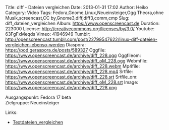 Title: diff - Dateien vergleichen
Date: 2013-01-31 17:02
Author: Heiko
Category: Video
Tags: Fedora,Gnome,Linux,Neueinsteiger,Ogg Theora,ohne Musik,screencast,CC by,Gnome3,diff,diff3,comm,cmp
Slug: diff_dateien_vergleichen
Album: https://www.openscreencast.de
Duration: 223000
License: http://creativecommons.org/licenses/by/3.0/
Youtube: 63FgFxMeqds
Vimeo: 41946949
Tumblr: http://openscreencast.tumblr.com/post/22799547622/linux-diff-dateien-vergleichen-ebenso-werden
Diaspora: https://pod.geraspora.de/posts/589327
Oggfile: https://www.openscreencast.de/archive/diff_228.ogg
Oggfileom: https://www.openscreencast.de/archive/diff_oM_228.ogg
Webmfile: https://www.openscreencast.de/archive/diff_228.webm
Mp4file: https://www.openscreencast.de/archive/diff_228.mp4
Srtfile: https://www.openscreencast.de/archive/diff_228.srt
Srtfile_om: https://www.openscreencast.de/archive/diff_oM_228.srt
Image: https://www.openscreencast.de/archive/diff_228.png

Ausgangspunkt: Fedora 17 beta  
Zielgruppe: Neueinsteiger  

Links:

  * [Textdateien_vergleichen](http://wiki.ubuntuusers.de/Textdateien_vergleichen "Textdateien_vergleichen")

